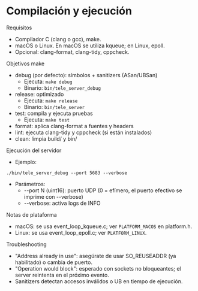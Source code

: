 # Compilación y ejecución

Requisitos
- Compilador C (clang o gcc), make.
- macOS o Linux. En macOS se utiliza kqueue; en Linux, epoll.
- Opcional: clang-format, clang-tidy, cppcheck.

Objetivos make
- debug (por defecto): símbolos + sanitizers (ASan/UBSan)
  - Ejecuta: `make debug`
  - Binario: `bin/tele_server_debug`
- release: optimizado
  - Ejecuta: `make release`
  - Binario: `bin/tele_server`
- test: compila y ejecuta pruebas
  - Ejecuta: `make test`
- format: aplica clang-format a fuentes y headers
- lint: ejecuta clang-tidy y cppcheck (si están instalados)
- clean: limpia build/ y bin/

Ejecución del servidor
- Ejemplo:
```
./bin/tele_server_debug --port 5683 --verbose
```
- Parámetros:
  - --port N (uint16): puerto UDP (0 = efímero, el puerto efectivo se imprime con --verbose)
  - --verbose: activa logs de INFO

Notas de plataforma
- macOS: se usa event_loop_kqueue.c; ver `PLATFORM_MACOS` en platform.h.
- Linux: se usa event_loop_epoll.c; ver `PLATFORM_LINUX`.

Troubleshooting
- "Address already in use": asegúrate de usar SO_REUSEADDR (ya habilitado) o cambia de puerto.
- "Operation would block": esperado con sockets no bloqueantes; el server reintenta en el próximo evento.
- Sanitizers detectan accesos inválidos o UB en tiempo de ejecución.
